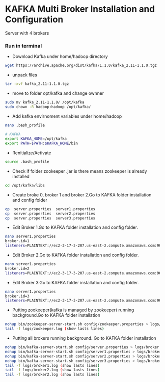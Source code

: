 
# KAFKA Multi Broker Installation and Configuration
Server with 4 brokers

### Run in terminal 

* Download Kafka under home/hadoop directory
```bash
wget https://archive.apache.org/dist/kafka/1.1.0/kafka_2.11-1.1.0.tgz
```

* unpack files
```bash
tar -xvf kafka_2.11-1.1.0.tgz
```

* move to folder opt/kafka and change ownner
```bash
sudo mv kafka_2.11-1.1.0/ /opt/kafka 
sudo chown -R hadoop:hadoop /opt/kafka/
```

* Add kafka envirnoment variables under home/hadoop
```bash  
nano .bash_profile
 
# KAFKA
export KAFKA_HOME=/opt/kafka
export PATH=$PATH:$KAFKA_HOME/bin
```     

* Renitialize/Activate
```bash   
source .bash_profile
``` 

* Check if folder zookeeper .jar is there means zookeeper is already installed
```bash   
cd /opt/kafka/libs
``` 

* Create broke 0, broker 1 and broker 2.Go to KAFKA folder installation and config folder
```bash   
cp  server.properties  server1.properties
cp  server.properties  server2.properties
cp  server.properties  server3.properties
``` 

* Edit Broker 1.Go to KAFKA folder installation and config folder.
```bash   
nano server1.properties
broker.id=1
listeners=PLAINTEXT://ec2-3-17-3-207.us-east-2.compute.amazonaws.com:9093
``` 

* Edit Broker 2.Go to KAFKA folder installation and config folder.
```bash   
nano server1.properties
broker.id=2
listeners=PLAINTEXT://ec2-3-17-3-207.us-east-2.compute.amazonaws.com:9094
``` 

* Edit Broker 3.Go to KAFKA folder installation and config folder.
```bash   
nano server1.properties
broker.id=3
listeners=PLAINTEXT://ec2-3-17-3-207.us-east-2.compute.amazonaws.com:9095
``` 

* Putting  zookeeper(kafka is managed by zookeeper) running background.Go to KAFKA folder installation 
```bash 
nohup bin/zookeeper-server-start.sh config/zookeeper.properties > logs/zookeeper.log &
tail -f logs/zookeeper.log (show lasts lines)
``` 

* Putting all brokers running background. Go to KAFKA folder installation
```bash 
nohup bin/kafka-server-start.sh config/server.properties > logs/broker.log &
nohup bin/kafka-server-start.sh config/server1.properties > logs/broker1.log &
nohup bin/kafka-server-start.sh config/server2.properties > logs/broker2.log &
nohup bin/kafka-server-start.sh config/server3.properties > logs/broker3.log &
tail -f logs/broker1.log (show lasts lines)
tail -f logs/broker2.log (show lasts lines)
tail -f logs/broker2.log (show lasts lines)
``` 
